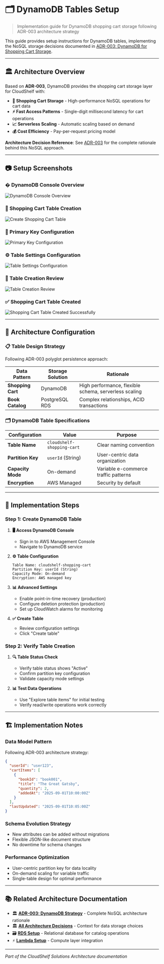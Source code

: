 # 🗂️ DynamoDB Tables Setup

> Implementation guide for DynamoDB shopping cart storage following ADR-003 architecture strategy

This guide provides setup instructions for DynamoDB tables, implementing the NoSQL storage decisions documented in [ADR-003: DynamoDB for Shopping Cart Storage](../architecture-decisions.md#adr-003-dynamodb-for-shopping-cart-storage).

---

## 🏛️ Architecture Overview

Based on **ADR-003**, DynamoDB provides the shopping cart storage layer for CloudShelf with:

- **🛒 Shopping Cart Storage** - High-performance NoSQL operations for cart data
- **⚡ Fast Access Patterns** - Single-digit millisecond latency for cart operations
- **📈 Serverless Scaling** - Automatic scaling based on demand
- **💰 Cost Efficiency** - Pay-per-request pricing model

**Architecture Decision Reference**: See [ADR-003](../architecture-decisions.md#adr-003) for the complete rationale behind this NoSQL approach.

---

## 📷 Setup Screenshots

### **�️ DynamoDB Console Overview**

![DynamoDB Console Overview](screenshots/01-dynamodb-console-overview.png)

### **🛒 Shopping Cart Table Creation**

![Create Shopping Cart Table](screenshots/02-create-shopping-cart-table.png)

### **🔑 Primary Key Configuration**

![Primary Key Configuration](screenshots/03-primary-key-configuration.png)

### **⚙️ Table Settings Configuration**

![Table Settings Configuration](screenshots/04-table-settings-configuration.png)

### **🚀 Table Creation Review**

![Table Creation Review](screenshots/05-table-creation-review.png)

### **✅ Shopping Cart Table Created**

![Shopping Cart Table Created Successfully](screenshots/06-shopping-cart-table-created.png)

---

## 🔐 Architecture Configuration

### **📋 Table Design Strategy**

Following ADR-003 polyglot persistence approach:

| Data Pattern      | Storage Solution | Rationale                                             |
| ----------------- | ---------------- | ----------------------------------------------------- |
| **Shopping Cart** | DynamoDB         | High performance, flexible schema, serverless scaling |
| **Book Catalog**  | PostgreSQL RDS   | Complex relationships, ACID transactions              |

### **🗂️ DynamoDB Table Specifications**

| Configuration     | Value                      | Purpose                              |
| ----------------- | -------------------------- | ------------------------------------ |
| **Table Name**    | `cloudshelf-shopping-cart` | Clear naming convention              |
| **Partition Key** | `userId` (String)          | User-centric data organization       |
| **Capacity Mode** | On-demand                  | Variable e-commerce traffic patterns |
| **Encryption**    | AWS Managed                | Security by default                  |

---

## 🚀 Implementation Steps

### **Step 1: Create DynamoDB Table**

1. **🖥️ Access DynamoDB Console**

   - Sign in to AWS Management Console
   - Navigate to DynamoDB service

2. **⚙️ Table Configuration**

   ```
   Table Name: cloudshelf-shopping-cart
   Partition Key: userId (String)
   Capacity Mode: On-demand
   Encryption: AWS managed key
   ```

3. **📊 Advanced Settings**

   - Enable point-in-time recovery (production)
   - Configure deletion protection (production)
   - Set up CloudWatch alarms for monitoring

4. **✅ Create Table**
   - Review configuration settings
   - Click "Create table"

### **Step 2: Verify Table Creation**

1. **🔍 Table Status Check**

   - Verify table status shows "Active"
   - Confirm partition key configuration
   - Validate capacity mode settings

2. **📊 Test Data Operations**
   - Use "Explore table items" for initial testing
   - Verify read/write operations work correctly

---

## 🏗️ Implementation Notes

### **Data Model Pattern**

Following ADR-003 architecture strategy:

```json
{
  "userId": "user123",
  "cartItems": [
    {
      "bookId": "book001",
      "title": "The Great Gatsby",
      "quantity": 2,
      "addedAt": "2025-09-01T10:00:00Z"
    }
  ],
  "lastUpdated": "2025-09-01T10:05:00Z"
}
```

### **Schema Evolution Strategy**

- New attributes can be added without migrations
- Flexible JSON-like document structure
- No downtime for schema changes

### **Performance Optimization**

- User-centric partition key for data locality
- On-demand scaling for variable traffic
- Single-table design for optimal performance

---

## 📚 Related Architecture Documentation

- 🏛️ [**ADR-003: DynamoDB Strategy**](../architecture-decisions.md#adr-003) - Complete NoSQL architecture rationale
- 🏛️ [**All Architecture Decisions**](../architecture-decisions.md) - Context for data storage choices
- 🗃️ [**RDS Setup**](../setup-rds.md) - Relational database for catalog operations
- ⚡ [**Lambda Setup**](../lambda/setup-lambda.md) - Compute layer integration

---

_Part of the CloudShelf Solutions Architecture documentation_
